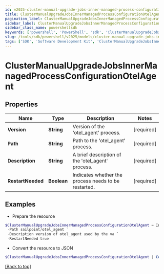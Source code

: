 ```yaml
---
id: v2025-cluster-manual-upgrade-jobs-inner-managed-process-configuration-otel-agent
title: ClusterManualUpgradeJobsInnerManagedProcessConfigurationOtelAgent
pagination_label: ClusterManualUpgradeJobsInnerManagedProcessConfigurationOtelAgent
sidebar_label: ClusterManualUpgradeJobsInnerManagedProcessConfigurationOtelAgent
sidebar_class_name: powershellsdk
keywords: ['powershell', 'PowerShell', 'sdk', 'ClusterManualUpgradeJobsInnerManagedProcessConfigurationOtelAgent', 'V2025ClusterManualUpgradeJobsInnerManagedProcessConfigurationOtelAgent'] 
slug: /tools/sdk/powershell/v2025/models/cluster-manual-upgrade-jobs-inner-managed-process-configuration-otel-agent
tags: ['SDK', 'Software Development Kit', 'ClusterManualUpgradeJobsInnerManagedProcessConfigurationOtelAgent', 'V2025ClusterManualUpgradeJobsInnerManagedProcessConfigurationOtelAgent']
---
```



# ClusterManualUpgradeJobsInnerManagedProcessConfigurationOtelAgent

## Properties

Name | Type | Description | Notes
------------ | ------------- | ------------- | -------------
**Version** | **String** | Version of the 'otel_agent' process. | [required]
**Path** | **String** | Path to the 'otel_agent' process. | [required]
**Description** | **String** | A brief description of the 'otel_agent' process. | [required]
**RestartNeeded** | **Boolean** | Indicates whether the process needs to be restarted. | [required]

## Examples

- Prepare the resource
```powershell
$ClusterManualUpgradeJobsInnerManagedProcessConfigurationOtelAgent = Initialize-PSSailpoint.V2025ClusterManualUpgradeJobsInnerManagedProcessConfigurationOtelAgent  -Version 3003 `
 -Path sailpoint/otel_agent `
 -Description version of otel_agent used by the va `
 -RestartNeeded true
```

- Convert the resource to JSON
```powershell
$ClusterManualUpgradeJobsInnerManagedProcessConfigurationOtelAgent | ConvertTo-JSON
```


[[Back to top]](#) 

